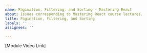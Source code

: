 ```yaml
---
name: Pagination, Filtering, and Sorting - Mastering React
about: Issues corresponding to Mastering React course lectures.
title: Pagination, Filtering, and Sorting
labels: ''
assignees: ''

---
```


[Module Video Link]
